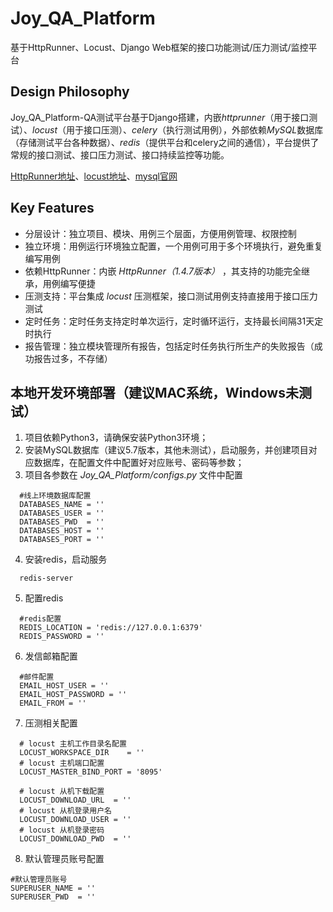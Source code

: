 # Joy_QA_Platform
基于HttpRunner、Locust、Django Web框架的接口功能测试/压力测试/监控平台

## Design Philosophy
Joy_QA_Platform-QA测试平台基于Django搭建，内嵌*httprunner*（用于接口测试）、*locust*（用于接口压测）、*celery*（执行测试用例），外部依赖*MySQL*数据库（存储测试平台各种数据）、*redis*（提供平台和celery之间的通信），平台提供了常规的接口测试、接口压力测试、接口持续监控等功能。

[HttpRunner地址](https://github.com/HttpRunner/HttpRunner)、[locust地址](https://github.com/locustio/locust)、[mysql官网](https://dev.mysql.com)

## Key Features
- 分层设计：独立项目、模块、用例三个层面，方便用例管理、权限控制
- 独立环境：用例运行环境独立配置，一个用例可用于多个环境执行，避免重复编写用例
- 依赖HttpRunner：内嵌 *HttpRunner（1.4.7版本）* ，其支持的功能完全继承，用例编写便捷
- 压测支持：平台集成 *locust* 压测框架，接口测试用例支持直接用于接口压力测试
- 定时任务：定时任务支持定时单次运行，定时循环运行，支持最长间隔31天定时执行
- 报告管理：独立模块管理所有报告，包括定时任务执行所生产的失败报告（成功报告过多，不存储）

## 本地开发环境部署（建议MAC系统，Windows未测试）
1. 项目依赖Python3，请确保安装Python3环境；
2. 安装MySQL数据库（建议5.7版本，其他未测试），启动服务，并创建项目对应数据库，在配置文件中配置好对应账号、密码等参数；
3. 项目各参数在 *Joy_QA_Platform/configs.py* 文件中配置
```
  #线上环境数据库配置
  DATABASES_NAME = ''
  DATABASES_USER = ''
  DATABASES_PWD  = ''
  DATABASES_HOST = ''
  DATABASES_PORT = ''
```
4. 安装redis，启动服务
```
  redis-server
```
5. 配置redis
```
  #redis配置
  REDIS_LOCATION = 'redis://127.0.0.1:6379'
  REDIS_PASSWORD = ''
```
6. 发信邮箱配置
```
  #邮件配置
  EMAIL_HOST_USER = ''
  EMAIL_HOST_PASSWORD = ''
  EMAIL_FROM = ''
```
7. 压测相关配置
```
  # locust 主机工作目录名配置
  LOCUST_WORKSPACE_DIR    = ''
  # locust 主机端口配置
  LOCUST_MASTER_BIND_PORT = '8095'

  # locust 从机下载配置
  LOCUST_DOWNLOAD_URL  = ''
  # locust 从机登录用户名
  LOCUST_DOWNLOAD_USER = ''
  # locust 从机登录密码
  LOCUST_DOWNLOAD_PWD  = ''
```
8. 默认管理员账号配置
```
#默认管理员账号
SUPERUSER_NAME = ''
SUPERUSER_PWD  = ''
```
